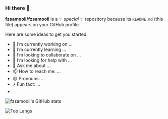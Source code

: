 ### Hi there 👋


**fzsamooii/fzsamooii** is a ✨ _special_ ✨ repository because its `README.md` (this file) appears on your GitHub profile.

Here are some ideas to get you started:

- 🔭 I’m currently working on ...
- 🌱 I’m currently learning ...
- 👯 I’m looking to collaborate on ...
- 🤔 I’m looking for help with ...
- 💬 Ask me about ...
- 📫 How to reach me: ...
- 😄 Pronouns: ...
- ⚡ Fun fact: ...
- 
![fzsamooii's GitHub stats](https://github-readme-stats.vercel.app/api?username=fzsamooii&show_icons=true&theme=transparent)

![Top Langs](https://github-readme-stats.vercel.app/api/top-langs/?username=fzsamooii&layout=compact) 
